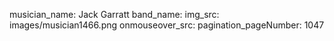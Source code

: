 musician_name: Jack Garratt
band_name: 
img_src: images/musician1466.png
onmouseover_src: 
pagination_pageNumber: 1047